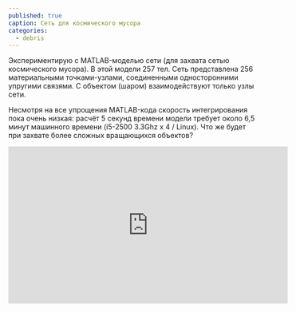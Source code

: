 ```yaml
---
published: true
caption: Сеть для космического мусора
categories:
  - debris
---
```

Экспериментирую с MATLAB-моделью сети (для захвата сетью космического мусора). В этой модели 257 тел. Сеть представлена 256 материальными точками-узлами, соединенными односторонними упругими связями. С объектом (шаром) взаимодействуют только узлы сети.

Несмотря на все упрощения MATLAB-кода скорость интегрирования пока очень низкая: расчёт 5 секунд времени модели требует около 6,5 минут машинного времени (i5-2500 3.3Ghz x 4 / Linux). Что же будет при захвате более сложных вращающихся объектов?

<iframe width="560" height="315" src="https://www.youtube.com/embed/U_2ek6xsmao" frameborder="0" allow="autoplay; encrypted-media" allowfullscreen></iframe>
